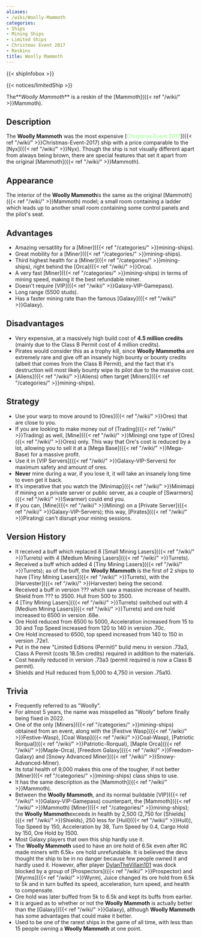 ```yaml
---
aliases:
- /wiki/Woolly-Mammoth
categories:
- Ships
- Mining Ships
- Limited Ships
- Christmas Event 2017
- Reskins
title: Woolly Mammoth
---  
```


{{< shipInfobox >}}   

{{< notices/limitedShip >}} 

The**_Woolly Mammoth_** is a reskin of the [Mammoth]({{< ref "/wiki/" >}}Mammoth). 

## Description

The **Woolly Mammoth** was the most expensive [<span style="color:#8dfc80">Christmas Event 2017</span>]({{< ref "/wiki/" >}}Christmas-Event-2017) ship with a price comparable to the [Nyx]({{< ref "/wiki/" >}}Nyx). Though the ship is not visually different apart from always being brown, there are special features that set it apart from the original [Mammoth]({{< ref "/wiki/" >}}Mammoth).

## Appearance

The interior of the **Woolly Mammoth**is the same as the original [Mammoth]({{< ref "/wiki/" >}}Mammoth) model; a small room containing a ladder which leads up to another small room containing some control panels and the pilot's seat.

## Advantages

- Amazing versatility for a [Miner]({{< ref "/categories/" >}}mining-ships).
- Great mobility for a [Miner]({{< ref "/categories/" >}}mining-ships).
- Third highest health for a [Miner]({{< ref "/categories/" >}}mining-ships), right behind the [Orca]({{< ref "/wiki/" >}}Orca).
- A very fast [Miner]({{< ref "/categories/" >}}mining-ships) in terms of mining speed, making it the best refundable miner.
- Doesn't require [VIP]({{< ref "/wiki/" >}}Galaxy-VIP-Gamepass).
- Long range (5500 studs).
- Has a faster mining rate than the famous [Galaxy]({{< ref "/wiki/" >}}Galaxy).

## Disadvantages

- Very expensive, at a massively high build cost of **4.5 million credits** (mainly due to the Class B Permit cost of 4 million credits).
- Pirates would consider this as a trophy kill, since **Woolly Mammoths** are extremely rare and give off an insanely high bounty or bounty credits (albeit that comes from the Class B Permit), and the fact that it's destruction will most likely bounty wipe its pilot due to the massive cost.
- [Aliens]({{< ref "/wiki/" >}}Aliens) often target [Miners]({{< ref "/categories/" >}}mining-ships).

## Strategy

- Use your warp to move around to [Ores]({{< ref "/wiki/" >}}Ores) that are close to you.
- If you are looking to make money out of [Trading]({{< ref "/wiki/" >}}Trading) as well, [Mine]({{< ref "/wiki/" >}}Mining) one type of [Ores]({{< ref "/wiki/" >}}Ores) only. This way that Ore's cost is reduced by a lot, allowing you to sell it at a [Mega Base]({{< ref "/wiki/" >}}Mega-Base) for a massive profit.
- Use it in [VIP Servers]({{< ref "/wiki/" >}}Galaxy-VIP-Servers) for maximum safety and amount of ores.
- **Never** mine during a war, if you lose it, it will take an insanely long time to even get it back.
- It's imperative that you watch the [Minimap]({{< ref "/wiki/" >}}Minimap) if mining on a private server or public server, as a couple of [Swarmers]({{< ref "/wiki/" >}}Swarmer) could end you.
- If you can, [Mine]({{< ref "/wiki/" >}}Mining) on a [Private Server]({{< ref "/wiki/" >}}Galaxy-VIP-Servers); this way, [Pirates]({{< ref "/wiki/" >}}Pirating) can't disrupt your mining sessions.

## Version History 

- It received a buff which replaced 8 [Small Mining Lasers]({{< ref "/wiki/" >}}Turrets) with 4 [Medium Mining Lasers]({{< ref "/wiki/" >}}Turrets).
- Received a buff which added 4 [Tiny Mining Lasers]({{< ref "/wiki/" >}}Turrets); as of the buff, the **Woolly Mammoth** is the first of 2 ships to have [Tiny Mining Lasers]({{< ref "/wiki/" >}}Turrets), with the [Harvester]({{< ref "/wiki/" >}}Harvester) being the second.
- Received a buff in version ??? which saw a massive increase of health. Shield from ??? to 3500. Hull from 500 to 3500.
- 4 [Tiny Mining Lasers]({{< ref "/wiki/" >}}Turrets) switched out with 4 [Medium Mining Lasers]({{< ref "/wiki/" >}}Turrets) and ore hold increased to 6500 in version .68e.
- Ore Hold reduced from 6500 to 5000, Acceleration increased from 15 to 30 and Top Speed increased from 120 to 140 in version .70c.
- Ore Hold increased to 6500, top speed increased from 140 to 150 in version .72e1.
- Put in the new "Limited Editions (Permit)" build menu in version .73a3, Class A Permit (costs 18.5m credits) required in addition to the materials.
- Cost heavily reduced in version .73a3 (permit required is now a Class B permit).
- Shields and Hull reduced from 5,000 to 4,750 in version .75a10.

## Trivia

- Frequently referred to as "Woolly".
- For almost 5 years, the name was misspelled as "Wooly" before finally being fixed in 2022.
- One of the only [Miners]({{< ref "/categories/" >}}mining-ships) obtained from an event, along with the [Festive Wasp]({{< ref "/wiki/" >}}Festive-Wasp), [Coal Wasp]({{< ref "/wiki/" >}}Coal-Wasp), [Patriotic Rorqual]({{< ref "/wiki/" >}}Patriotic-Rorqual), [Maple Orca]({{< ref "/wiki/" >}}Maple-Orca), [Freedom Galaxy]({{< ref "/wiki/" >}}Freedom-Galaxy) and [Snowy Advanced Miner]({{< ref "/wiki/" >}}Snowy-Advanced-Miner).
- Its total health of 9,000 makes this one of the tougher, if not better [Miner]({{< ref "/categories/" >}}mining-ships) class ships to use.
- It has the same description as the [Mammoth]({{< ref "/wiki/" >}}Mammoth).
- Between the **Woolly Mammoth**, and its normal buildable [VIP]({{< ref "/wiki/" >}}Galaxy-VIP-Gamepass) counterpart, the [Mammoth]({{< ref "/wiki/" >}}Mammoth) [Miner]({{< ref "/categories/" >}}mining-ships); the **Woolly Mammoth**exceeds in health by 2,500 (2,750 for [Shields]({{< ref "/wiki/" >}}Shields), 250 less for [Hull]({{< ref "/wiki/" >}}Hull)), Top Speed by 150, Acceleration by 38, Turn Speed by 0.4, Cargo Hold by 150, Ore Hold by 1500.
- Most Galaxy players that own this ship hardly use it.
- The **Woolly Mammoth** used to have an ore hold of 6.5k even after RC made miners with 6.5k+ ore hold unrefundable. It is believed the devs thought the ship to be in no danger because few people owned it and hardly used it. However, after player [DylanTheVillain101](https://www.roblox.com/users/194352515/profile) was dock blocked by a group of [Prospectors]({{< ref "/wiki/" >}}Prospector) and [Wyrms]({{< ref "/wiki/" >}}Wyrm), Juice changed its ore hold from 6.5k to 5k and in turn buffed its speed, acceleration, turn speed, and health to compensate.
- Ore hold was later buffed from 5k to 6.5k and kept its buffs from earlier.
- It is argued as to whether or not the **Woolly Mammoth** is actually better than the [Galaxy]({{< ref "/wiki/" >}}Galaxy), although **Woolly Mammoth** has some advantages that could make it better.
- Used to be one of the rarest ships in the game of all time, with less than 15 people owning a **Woolly Mammoth** at one point.